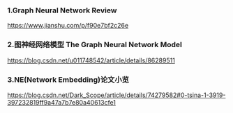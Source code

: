 ### 1.Graph Neural Network Review
https://www.jianshu.com/p/f90e7bf2c26e
### 2.图神经网络模型 The Graph Neural Network Model
https://blog.csdn.net/u011748542/article/details/86289511
### 3.NE(Network Embedding)论文小览
https://blog.csdn.net/Dark_Scope/article/details/74279582#0-tsina-1-3919-397232819ff9a47a7b7e80a40613cfe1
